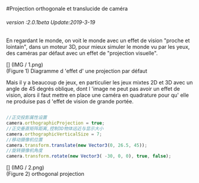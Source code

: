 #Projection orthogonale et translucide de caméra

###### *version :2.0.1beta   Update:2019-3-19*

En regardant le monde, on voit le monde avec un effet de vision "proche et lointain", dans un moteur 3D, pour mieux simuler le monde vu par les yeux, des caméras par défaut avec un effet de "projection visuelle".

[] (IMG / 1.png) <br > (Figure 1) Diagramme d 'effet d' une projection par défaut

Mais il y a beaucoup de jeux, en particulier les jeux mixtes 2D et 3D avec un angle de 45 degrés oblique, dont l 'image ne peut pas avoir un effet de vision, alors il faut mettre en place une caméra en quadrature pour qu' elle ne produise pas d 'effet de vision de grande portée.


```typescript

//正交投影属性设置
camera.orthographicProjection = true;
//正交垂直矩阵距离,控制3D物体远近与显示大小
camera.orthographicVerticalSize = 7;
//移动摄像机位置
camera.transform.translate(new Vector3(0, 26.5, 45));
//旋转摄像机角度
camera.transform.rotate(new Vector3( -30, 0, 0), true, false);
```


[] (IMG / 2.png) <br > (Figure 2) orthogonal projection

